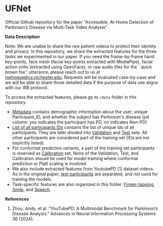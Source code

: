# UFNet
Official Github repository for the paper "Accessible, At-Home Detection of Parkinson’s Disease via Multi-Task Video Analysis"

**Data Description**

Note: We are unable to share the raw patient videos to protect their identity and privacy. In this repository, we share the extracted features for the three tasks we experimented in our paper. If you need the frame-by-frame hand key-points, face mesh (facial key-points extracted with MediaPipe), facial action units (extracted using OpenFace), or raw audio files for the ``quick brown fox'' utterance, please reach out to us at mehoque@cs.rochester.edu. Requests will be evaluated case-by-case and we will be able to share those detailed data if the purpose of data use aligns with our IRB protocol.

To access the extracted features, please go to ```/data``` folder in this repository. 
* [Metadata](data/all_file_user_metadata.csv) contains demographic information about the user, unique Participant_ID, and whether the subject has Parkinson's disease (pd column: yes indicates the participant has PD, no indicates Non-PD)
* [List of all participants IDs](data/all_task_ids.txt) contains the list of unique ids of all participants. They are later divided into [Validation](data/dev_set_participants.txt) and [Test](data/test_set_participants.txt) sets. All other participants are considered part of the training set (IDs are not explicitly listed).
* For conformal prediction variants, a part of the training set participants is reserved as [Calibration](data/calib_set_participants.txt) set. None of the Validation, Test, and Calibration should be used for model training where conformal prediction or Platt scaling is involved.
* We also include extracted features from YoutubePD [1] dataset videos. As in the original paper, [test participants](data/test_set_participants_yt_pd.txt) are separated, and not used for training the models.
* Task-specific features are also organized in this folder: [Finger-tapping](data/finger_tapping/features_demography_diagnosis_Nov22_2023.csv), [Smile](data/facial_expression_smile/facial_dataset.csv), 
and [Speech](data/quick_brown_fox/wavlm_fox_features.csv).


**References**
1. Zhou, Andy, et al. "YouTubePD: A Multimodal Benchmark for Parkinson’s Disease Analysis." Advances in Neural Information Processing Systems 36 (2024).
